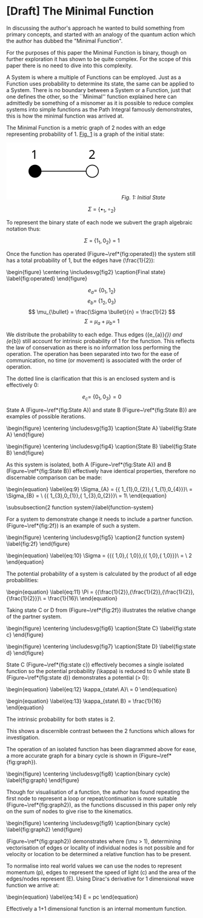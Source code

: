 
# [Draft] The Minimal Function

In discussing the author's approach he wanted to build something
from primary concepts, and started with an analogy of the quantum action
which the author has dubbed the "Minimal Function".

For the purposes of this paper the Minimal Function is binary,
though on further exploration it has shown to be quite complex. For the
scope of this paper there is no need to dive into this complexity.

A System is where a multiple of Functions can be employed. Just as a
Function uses probability to determine its state, the same can be
applied to a System. There is no boundary between a System or a
Function, just that one defines the other, so the ``Minimal'' function
explained here can admittedly be something of a misnomer as it is
possible to reduce complex systems into simple functions as the Path
Integral famously demonstrates, this is how the minimal function was
arrived at.

The Minimal Function is a metric graph of 2 nodes with an edge
representing probability of 1. <a href="#fig1">Fig. 1</a> is a graph of the initial state:

<a name="fig1">![Initial state](./figures/fig1.svg)</a>
*Fig. 1: Initial State*

$$
\Sigma\  = \ \{ \bullet_{1}, \circ_{2}\}
$$

To represent the binary state of each node we subvert the graph
algebraic notation thus:

$$
\Sigma\  = \ \{ 1_{1},0_{2}\}\  = \ 1
$$

Once the function has operated (Figure~\ref*{fig:operated}) the system still has a total
probability of 1, but the edges have \(\frac{1}{2}\):

\begin{figure}
  \centering
  \includesvg{fig2}
  \caption{Final state}
  \label{fig:operated}
\end{figure}

$$
  {e_{a}}_{} = \ \{ 0_{1},1_{2}\}
$$
$$
  {e_{b}}_{} = \ \{ 1_{2},0_{3}\}
$$
$$
  \mu_{\bullet} = \frac{\Sigma \bullet}{n} = \frac{1}{2}
$$
$$
 \Sigma\  = \ \mu_{a} + \mu_{b} = \ 1
$$

We distribute the probability to each edge. Thus edges
\({e_{a}}_{}\) and \(e_{b}\) still account for intrinsic
probability of 1 for the function. This reflects the law of conservation
as there is no information loss performing the operation. The operation
has been separated into two for the ease of communication, no time (or
movement) is associated with the order of operation.

The dotted line is clarification that this is an enclosed system and
is effectively 0:

$$
  {e_{c}}_{} = \ \{ 0_{1},0_{3}\} = 0
$$

State A (Figure~\ref*{fig:State A}) and state B (Figure~\ref*{fig:State B}) are examples of possible iterations.

\begin{figure}
  \centering
  \includesvg{fig3}
  \caption{State A}
  \label{fig:State A}
\end{figure}

\begin{figure}
  \centering
  \includesvg{fig4}
  \caption{State B}
  \label{fig:State B}
\end{figure}

As this system is isolated, both A (Figure~\ref*{fig:State A}) and B (Figure~\ref*{fig:State B}) effectively have identical
properties, therefore no discernable comparison can be made:

\begin{equation} \label{eq:9}
  \Sigma_{A} = \{\{ 1_{1},0_{2}\},\{ 1_{1},0_{4}\}\}\  = \Sigma_{B} = \ \{\{ 1_{3},0_{1}\},\{ 1_{3},0_{2}\}\}\  = 1\ 
\end{equation}

\subsubsection{2 function system}\label{function-system}

For a system to demonstrate change it needs to include a partner
function. (Figure~\ref*{fig:2f}) is an example of such a system.

\begin{figure}
  \centering
  \includesvg{fig5}
  \caption{2 function system}
  \label{fig:2f}
\end{figure}

\begin{equation} \label{eq:10}
  \Sigma = \{\{\{ 1,0\},\{ 1,0\}\},\{\{ 1,0\},\{ 1,0\}\}\}\  = \ 2
\end{equation}

The potential probability of a system is calculated by the product
of all edge probabilities:

\begin{equation} \label{eq:11}
  \Pi = \{\{\frac{1}{2}\},\{\frac{1}{2}\},\{\frac{1}{2}\},\{\frac{1}{2}\}\}\  = \frac{1}{16}\ 
\end{equation}

Taking state C or D from (Figure~\ref*{fig:2f}) illustrates the relative change of
the partner system.

\begin{figure}
  \centering
  \includesvg{fig6}
  \caption{State C}
  \label{fig:state c}
\end{figure}

\begin{figure}
  \centering
  \includesvg{fig7}
  \caption{State D}
  \label{fig:state d}
\end{figure}

State C (Figure~\ref*{fig:state c}) effectively becomes a single isolated function so the potential
probability \(\kappa\) is reduced to 0 while state B (Figure~\ref*{fig:state d}) demonstrates a
potential \(> 0\):

\begin{equation} \label{eq:12}
  \kappa_{state\ A}\  = 0
\end{equation}

\begin{equation} \label{eq:13}
  \kappa_{state\ B} = \frac{1}{16}
\end{equation}

The intrinsic probability for both states is 2.

This shows a discernible contrast between the 2 functions which allows
for investigation.

The operation of an isolated function has been diagrammed above for
ease, a more accurate graph for a binary cycle is shown in (Figure~\ref*{fig:graph}).

\begin{figure}
  \centering
  \includesvg{fig8}
  \caption{binary cycle}
  \label{fig:graph}
\end{figure}

Though for visualisation of a function, the author has found
repeating the first node to represent a loop or repeat/continuation is
more suitable (Figure~\ref*{fig:graph2}), as the functions discussed in this paper only rely on the
sum of nodes to give rise to the kinematics.

\begin{figure}
  \centering
  \includesvg{fig9}
  \caption{binary cycle}
  \label{fig:graph2}
\end{figure}

(Figure~\ref*{fig:graph2}) demonstrates where \(\mu > 1\), determining
vectorisation of edges or locality of individual nodes is not possible
and for velocity or location to be determined a relative function has to
be present.

To normalise into real world values we can use the nodes to represent
momentum \(p\), edges to represent the speed of light \(c\) and the area
of the edges/nodes represent \(E\). Using Dirac's derivative for 1
dimensional wave function we arrive at:

\begin{equation} \label{eq:14}
  E = pc
\end{equation}

Effectively a 1+1 dimensional function is an internal momentum function.